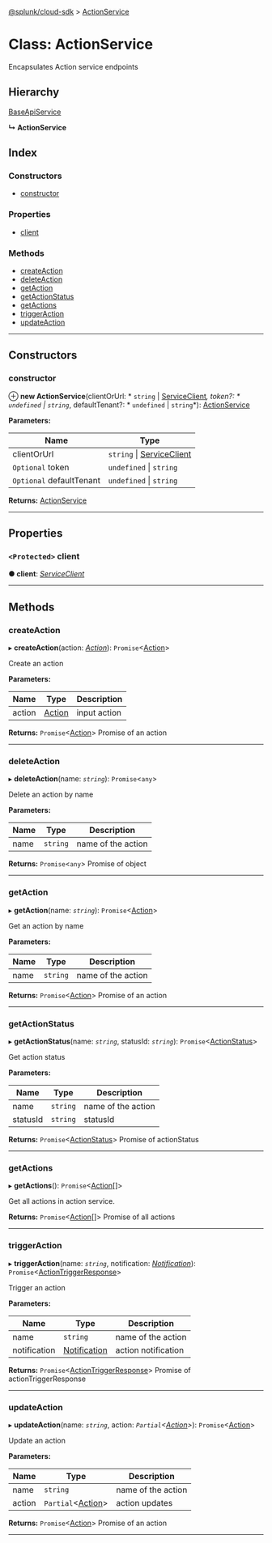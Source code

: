 [@splunk/cloud-sdk](../README.md) > [ActionService](../classes/actionservice.md)

# Class: ActionService

Encapsulates Action service endpoints

## Hierarchy

 [BaseApiService](baseapiservice.md)

**↳ ActionService**

## Index

### Constructors

* [constructor](actionservice.md#constructor)

### Properties

* [client](actionservice.md#client)

### Methods

* [createAction](actionservice.md#createaction)
* [deleteAction](actionservice.md#deleteaction)
* [getAction](actionservice.md#getaction)
* [getActionStatus](actionservice.md#getactionstatus)
* [getActions](actionservice.md#getactions)
* [triggerAction](actionservice.md#triggeraction)
* [updateAction](actionservice.md#updateaction)

---

## Constructors

<a id="constructor"></a>

###  constructor

⊕ **new ActionService**(clientOrUrl: * `string` &#124; [ServiceClient](serviceclient.md)*, token?: * `undefined` &#124; `string`*, defaultTenant?: * `undefined` &#124; `string`*): [ActionService](actionservice.md)

**Parameters:**

| Name | Type |
| ------ | ------ |
| clientOrUrl |  `string` &#124; [ServiceClient](serviceclient.md)|
| `Optional` token |  `undefined` &#124; `string`|
| `Optional` defaultTenant |  `undefined` &#124; `string`|

**Returns:** [ActionService](actionservice.md)

___

## Properties

<a id="client"></a>

### `<Protected>` client

**● client**: *[ServiceClient](serviceclient.md)*

___

## Methods

<a id="createaction"></a>

###  createAction

▸ **createAction**(action: *[Action](../#action)*): `Promise`<[Action](../#action)>

Create an action

**Parameters:**

| Name | Type | Description |
| ------ | ------ | ------ |
| action | [Action](../#action) |  input action |

**Returns:** `Promise`<[Action](../#action)>
Promise of an action

___
<a id="deleteaction"></a>

###  deleteAction

▸ **deleteAction**(name: *`string`*): `Promise`<`any`>

Delete an action by name

**Parameters:**

| Name | Type | Description |
| ------ | ------ | ------ |
| name | `string` |  name of the action |

**Returns:** `Promise`<`any`>
Promise of object

___
<a id="getaction"></a>

###  getAction

▸ **getAction**(name: *`string`*): `Promise`<[Action](../#action)>

Get an action by name

**Parameters:**

| Name | Type | Description |
| ------ | ------ | ------ |
| name | `string` |  name of the action |

**Returns:** `Promise`<[Action](../#action)>
Promise of an action

___
<a id="getactionstatus"></a>

###  getActionStatus

▸ **getActionStatus**(name: *`string`*, statusId: *`string`*): `Promise`<[ActionStatus](../interfaces/actionstatus.md)>

Get action status

**Parameters:**

| Name | Type | Description |
| ------ | ------ | ------ |
| name | `string` |  name of the action |
| statusId | `string` |  statusId |

**Returns:** `Promise`<[ActionStatus](../interfaces/actionstatus.md)>
Promise of actionStatus

___
<a id="getactions"></a>

###  getActions

▸ **getActions**(): `Promise`<[Action](../#action)[]>

Get all actions in action service.

**Returns:** `Promise`<[Action](../#action)[]>
Promise of all actions

___
<a id="triggeraction"></a>

###  triggerAction

▸ **triggerAction**(name: *`string`*, notification: *[Notification](../interfaces/notification.md)*): `Promise`<[ActionTriggerResponse](../interfaces/actiontriggerresponse.md)>

Trigger an action

**Parameters:**

| Name | Type | Description |
| ------ | ------ | ------ |
| name | `string` |  name of the action |
| notification | [Notification](../interfaces/notification.md) |  action notification |

**Returns:** `Promise`<[ActionTriggerResponse](../interfaces/actiontriggerresponse.md)>
Promise of actionTriggerResponse

___
<a id="updateaction"></a>

###  updateAction

▸ **updateAction**(name: *`string`*, action: *`Partial`<[Action](../#action)>*): `Promise`<[Action](../#action)>

Update an action

**Parameters:**

| Name | Type | Description |
| ------ | ------ | ------ |
| name | `string` |  name of the action |
| action | `Partial`<[Action](../#action)> |  action updates |

**Returns:** `Promise`<[Action](../#action)>
Promise of an action

___

